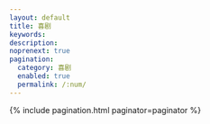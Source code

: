 ```yaml
---
layout: default 
title: 喜剧
keywords: 
description:
noprenext: true
pagination:
  category: 喜剧
  enabled: true
  permalink: /:num/
---
```


{% include pagination.html paginator=paginator %}
